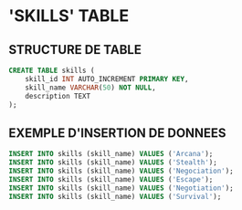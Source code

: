 # 'SKILLS' TABLE

## STRUCTURE DE TABLE

```sql
CREATE TABLE skills (
    skill_id INT AUTO_INCREMENT PRIMARY KEY,
    skill_name VARCHAR(50) NOT NULL,
    description TEXT
);
```

## EXEMPLE D'INSERTION DE DONNEES

```sql
INSERT INTO skills (skill_name) VALUES ('Arcana');
INSERT INTO skills (skill_name) VALUES ('Stealth');
INSERT INTO skills (skill_name) VALUES ('Negociation');
INSERT INTO skills (skill_name) VALUES ('Escape');
INSERT INTO skills (skill_name) VALUES ('Negotiation');
INSERT INTO skills (skill_name) VALUES ('Survival');
```
